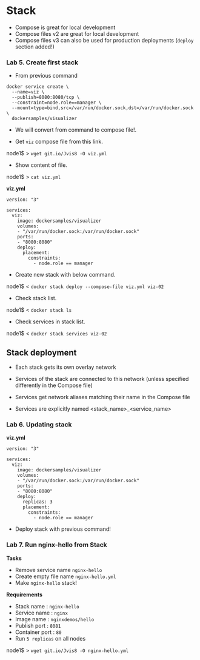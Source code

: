 # Stack

- Compose is great for local development
- Compose files v2 are great for local development
- Compose files v3 can also be used for production deployments (`deploy` section added!)

### Lab 5. Create first stack 

- From previous command

```
docker service create \
  --name=viz \
  --publish=8080:8080/tcp \
  --constraint=node.role==manager \
  --mount=type=bind,src=/var/run/docker.sock,dst=/var/run/docker.sock \
  dockersamples/visualizer
```

- We will convert from command to compose file!.

- Get `viz` compose file from this link.

node1$ > `wget git.io/Jvis8 -O viz.yml`

- Show content of file.

node1$ > `cat viz.yml`

**viz.yml**
```
version: "3"

services:
  viz:
    image: dockersamples/visualizer
    volumes:
    - "/var/run/docker.sock:/var/run/docker.sock"
    ports:
    - "8080:8080"
    deploy:
      placement:
        constraints:
          - node.role == manager
```

- Create new stack with below command.

node1$ < `docker stack deploy --compose-file viz.yml viz-02`

- Check stack list.

node1$ < `docker stack ls`

- Check services in stack list.

node1$ < `docker stack services viz-02`

## Stack deployment

- Each stack gets its own overlay network

- Services of the stack are connected to this network
(unless specified differently in the Compose file)

- Services get network aliases matching their name in the Compose file

- Services are explicitly named <stack_name>_<service_name>

### Lab 6. Updating stack

**viz.yml**
```
version: "3"

services:
  viz:
    image: dockersamples/visualizer
    volumes:
    - "/var/run/docker.sock:/var/run/docker.sock"
    ports:
    - "8080:8080"
    deploy:
      replicas: 3
      placement:
        constraints:
          - node.role == manager
```
- Deploy stack with previous command!

### Lab 7. Run nginx-hello from Stack

**Tasks**
- Remove service name `nginx-hello`
- Create empty file name `nginx-hello.yml`
- Make `nginx-hello` stack!

**Requirements**
- Stack name : `nginx-hello`
- Service name : `nginx`
- Image name : `nginxdemos/hello`
- Publish port : `8081`
- Container port : `80`
- Run `5 replicas` on all nodes


node1$ > `wget git.io/Jvis8 -O nginx-hello.yml`